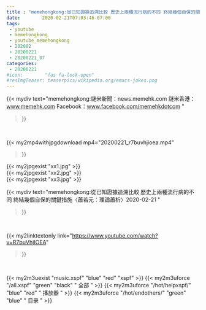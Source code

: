 ```yaml
---
title : "memehongkong:從已知證據追溯比較 歷史上兩種流行病的不同 終結幾個自保的關鍵措施〈蕭若元：理論蕭析〉2020-02-21 "
date:        2020-02-21T07:03:46-07:00
tags:
 - youtube
 - memehongkong
 - youtube_memehongkong
 - 202002
 - 20200221
 - 20200221_07
categories:
 - 20200221
#icon:        "fas fa-lock-open"
#resImgTeaser: teaserpics/wikipedia.org/emacs-jokes.png
---
```


{{< mydiv text="memehongkong:謎米新聞：news.memehk.com 謎米香港： www.memehk.com Facebook：www.facebook.com/memehkdotcom "
>}}
<br>


{{< my2mp4withjpgdownload mp4="20200221_r7buvhjioea.mp4"
>}}

{{< my2jpgexist "xx1.jpg" >}}<br>
{{< my2jpgexist "xx2.jpg" >}}<br>
{{< my2jpgexist "xx3.jpg" >}}<br>



{{< mydiv text="memehongkong:從已知證據追溯比較 歷史上兩種流行病的不同 終結幾個自保的關鍵措施〈蕭若元：理論蕭析〉2020-02-21 "
>}}
<br>

{{< my2linktextonly link="https://www.youtube.com/watch?v=R7buVhjIOEA"
>}}


<br>

{{< my2m3uexist "music.xspf"        "blue"   "red"    "xspf" >}} {{< my2m3uforce "/all.xspf"         "green"  "black"  " 全部 " >}} {{< my2m3uforce "/hot/helpxspf/"    "blue"   "red"    " 播放器 " >}} {{< my2m3uforce "/hot/endothers/"   "green"  "blue"   " 目录 " >}} 
